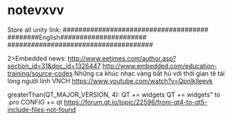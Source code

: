 # notevxvv
Store all unity link:
##################################### 
########English######################
#####################################



2>Embedded news:
http://www.eetimes.com/author.asp?section_id=31&doc_id=1326447
http://www.embedded.com/education-training/source-codes
Những ca khúc nhạc vàng bất hủ với thời gian tê tái lòng người lính VNCH
https://www.youtube.com/watch?v=Qpnlklleevk


greaterThan(QT_MAJOR_VERSION, 4): QT += widgets
QT += widgets" to .pro
CONFIG += qt
https://forum.qt.io/topic/22596/from-qt4-to-qt5-include-files-not-found


